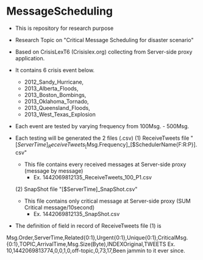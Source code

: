 # MessageScheduling
+ This is repository for research purpose
+ Research Topic on "Critical Message Scheduling for disaster scenario"

+ Based on CrisisLexT6 (Crisislex.org) collecting from Server-side proxy application.

+ It contains 6 crisis event below.
  - 2012_Sandy_Hurricane, 
  - 2013_Alberta_Floods, 
  - 2013_Boston_Bombings, 
  - 2013_Oklahoma_Tornado, 
  - 2013_Queensland_Floods, 
  - 2013_West_Texas_Explosion

+ Each event are tested by varying frequency from 100Msg. - 500Msg.

+ Each testing will be generated the 2 files (.csv)
  (1) ReceiveTweets file "[$ServerTime]_ReceiveTweets_[$Msg.Frequency]_[$SchedulerName{F:R:P}].csv"
  - This file contains every received messages at Server-side proxy (message by message) 
    - Ex. 1442069812135_ReceiveTweets_100_P1.csv
  
  (2) SnapShot file "[$ServerTime]_SnapShot.csv"
  - This file contains only critical message at Server-side proxy (SUM Critical message/10second)
    - Ex. 1442069812135_SnapShot.csv
  
+ The definition of field in record of ReceiveTweets file (1) is

Msg.Order,ServerTime,Related{0:1},Urgent{0:1},Unique{0:1},CriticalMsg.{0:1},TOPIC,ArrivalTime,Msg.Size(Byte),INDEXOriginal,TWEETS
Ex. 10,1442069813774,0,0,1,0,off-topic,0,73,17,Been jammin to it ever since.
